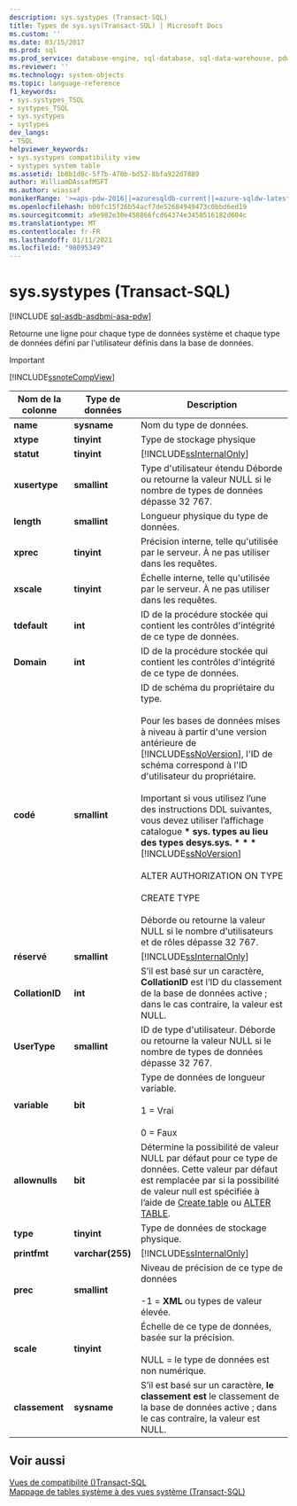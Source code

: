 ```yaml
---
description: sys.systypes (Transact-SQL)
title: Types de sys.sys(Transact-SQL) | Microsoft Docs
ms.custom: ''
ms.date: 03/15/2017
ms.prod: sql
ms.prod_service: database-engine, sql-database, sql-data-warehouse, pdw
ms.reviewer: ''
ms.technology: system-objects
ms.topic: language-reference
f1_keywords:
- sys.systypes_TSQL
- systypes_TSQL
- sys.systypes
- systypes
dev_langs:
- TSQL
helpviewer_keywords:
- sys.systypes compatibility view
- systypes system table
ms.assetid: 1b0b1d0c-5f7b-470b-bd52-8bfa922d7889
author: WilliamDAssafMSFT
ms.author: wiassaf
monikerRange: '>=aps-pdw-2016||=azuresqldb-current||=azure-sqldw-latest||>=sql-server-2016||>=sql-server-linux-2017||=azuresqldb-mi-current'
ms.openlocfilehash: b00fc15f26b54acf7de52684949473c0bbd6ed19
ms.sourcegitcommit: a9e982e30e458866fcd64374e3458516182d604c
ms.translationtype: MT
ms.contentlocale: fr-FR
ms.lasthandoff: 01/11/2021
ms.locfileid: "98095349"
---
```

# <a name="syssystypes-transact-sql"></a>sys.systypes (Transact-SQL)
[!INCLUDE [sql-asdb-asdbmi-asa-pdw](../../includes/applies-to-version/sql-asdb-asdbmi-asa-pdw.md)]

  Retourne une ligne pour chaque type de données système et chaque type de données défini par l'utilisateur définis dans la base de données.  
  
> [!IMPORTANT]  
>  [!INCLUDE[ssnoteCompView](../../includes/ssnotecompview-md.md)]  
  
|Nom de la colonne|Type de données|Description|  
|-----------------|---------------|-----------------|  
|**name**|**sysname**|Nom du type de données.|  
|**xtype**|**tinyint**|Type de stockage physique|  
|**statut**|**tinyint**|[!INCLUDE[ssInternalOnly](../../includes/ssinternalonly-md.md)]|  
|**xusertype**|**smallint**|Type d'utilisateur étendu Déborde ou retourne la valeur NULL si le nombre de types de données dépasse 32 767.|  
|**length**|**smallint**|Longueur physique du type de données.|  
|**xprec**|**tinyint**|Précision interne, telle qu'utilisée par le serveur. À ne pas utiliser dans les requêtes.|  
|**xscale**|**tinyint**|Échelle interne, telle qu'utilisée par le serveur. À ne pas utiliser dans les requêtes.|  
|**tdefault**|**int**|ID de la procédure stockée qui contient les contrôles d'intégrité de ce type de données.|  
|**Domain**|**int**|ID de la procédure stockée qui contient les contrôles d'intégrité de ce type de données.|  
|**codé**|**smallint**|ID de schéma du propriétaire du type.<br /><br /> Pour les bases de données mises à niveau à partir d'une version antérieure de [!INCLUDE[ssNoVersion](../../includes/ssnoversion-md.md)], l'ID de schéma correspond à l'ID d'utilisateur du propriétaire.<br /><br /> Important si vous utilisez l’une des instructions DDL suivantes, vous devez utiliser l’affichage catalogue **\* sys. types au lieu des types desys.sys. \* \* \*** [!INCLUDE[ssNoVersion](../../includes/ssnoversion-md.md)] [](../../relational-databases/system-catalog-views/sys-types-transact-sql.md) <br /><br /> ALTER AUTHORIZATION ON TYPE<br /><br /> CREATE TYPE<br /><br /> Déborde ou retourne la valeur NULL si le nombre d'utilisateurs et de rôles dépasse 32 767.|  
|**réservé**|**smallint**|[!INCLUDE[ssInternalOnly](../../includes/ssinternalonly-md.md)]|  
|**CollationID**|**int**|S’il est basé sur un caractère, **CollationID** est l’ID du classement de la base de données active ; dans le cas contraire, la valeur est NULL.|  
|**UserType**|**smallint**|ID de type d'utilisateur. Déborde ou retourne la valeur NULL si le nombre de types de données dépasse 32 767.|  
|**variable**|**bit**|Type de données de longueur variable.<br /><br /> 1 = Vrai<br /><br /> 0 = Faux|  
|**allownulls**|**bit**|Détermine la possibilité de valeur NULL par défaut pour ce type de données. Cette valeur par défaut est remplacée par si la possibilité de valeur null est spécifiée à l’aide de [Create table](../../t-sql/statements/create-table-transact-sql.md) ou [ALTER TABLE](../../t-sql/statements/alter-table-transact-sql.md).|  
|**type**|**tinyint**|Type de données de stockage physique.|  
|**printfmt**|**varchar(255)**|[!INCLUDE[ssInternalOnly](../../includes/ssinternalonly-md.md)]|  
|**prec**|**smallint**|Niveau de précision de ce type de données<br /><br /> -1 = **XML** ou types de valeur élevée.|  
|**scale**|**tinyint**|Échelle de ce type de données, basée sur la précision.<br /><br /> NULL = le type de données est non numérique.|  
|**classement**|**sysname**|S’il est basé sur un caractère, **le classement est** le classement de la base de données active ; dans le cas contraire, la valeur est NULL.|  
  
## <a name="see-also"></a>Voir aussi  
 [Vues de compatibilité &#40;&#41;Transact-SQL ](~/relational-databases/system-compatibility-views/system-compatibility-views-transact-sql.md)   
 [Mappage de tables système à des vues système &#40;Transact-SQL&#41;](../../relational-databases/system-tables/mapping-system-tables-to-system-views-transact-sql.md)  
  
  
